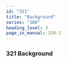 ```yaml
---
id: "321"
title: "Background"
series: "300"
heading_level: 3
page_in_manual: 320-2
---
```


### 321 Background